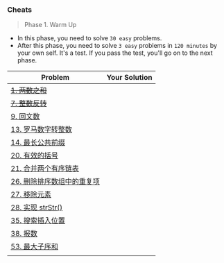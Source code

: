 

### Cheats



> Phase 1. Warm Up

+ In this phase, you need to solve `30 easy` problems.
+ After this phase, you need to solve `3 easy` problems in `120 minutes` by your own self. It's a test. If you pass the test, you'll go on to the next phase.

| Problem                                                      | Your Solution |
| ------------------------------------------------------------ | ------------- |
| ~~[1. 两数之和](https://leetcode-cn.com/problems/two-sum/)~~ |               |
| ~~[7. 整数反转](https://leetcode-cn.com/problems/reverse-integer/)~~ |               |
| [9. 回文数](https://leetcode-cn.com/problems/palindrome-number/) |               |
| [13. 罗马数字转整数](https://leetcode-cn.com/problems/roman-to-integer/) |               |
| [14. 最长公共前缀](https://leetcode-cn.com/problems/longest-common-prefix/) |               |
| [20. 有效的括号](https://leetcode-cn.com/problems/valid-parentheses/) |               |
| [21. 合并两个有序链表](https://leetcode-cn.com/problems/merge-two-sorted-lists/) |               |
| [26. 删除排序数组中的重复项](https://leetcode-cn.com/problems/remove-duplicates-from-sorted-array/) |               |
| [27. 移除元素](https://leetcode-cn.com/problems/remove-element/) |               |
| [28. 实现 strStr()](https://leetcode-cn.com/problems/implement-strstr/) |               |
| [35. 搜索插入位置](https://leetcode-cn.com/problems/search-insert-position/) |               |
| [38. 报数](https://leetcode-cn.com/problems/count-and-say/)  |               |
| [53. 最大子序和](https://leetcode-cn.com/problems/maximum-subarray/) |               |
|                                                              |               |


